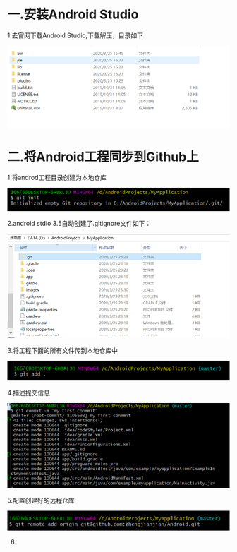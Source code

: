 # 一.安装Android Studio

1.去官网下载Android Studio,下载解压，目录如下

![1](./images/1.PNG)

# 二.将Android工程同步到Github上

1.将androd工程目录创建为本地仓库

![2](./images/2.PNG)

2.android stdio 3.5自动创建了.gitignore文件如下：

![](./images/3.PNG)

3.将工程下面的所有文件传到本地仓库中

![](./images/4.PNG)

4.描述提交信息

![](./images/5.PNG)

5.配置创建好的远程仓库

![](./images/6.PNG)

6.